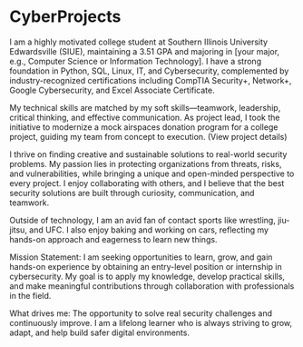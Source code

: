# CyberProjects
I am a highly motivated college student at Southern Illinois University Edwardsville (SIUE), maintaining a 3.51 GPA and majoring in [your major, e.g., Computer Science or Information Technology]. I have a strong foundation in Python, SQL, Linux, IT, and Cybersecurity, complemented by industry-recognized certifications including CompTIA Security+, Network+, Google Cybersecurity, and Excel Associate Certificate.

My technical skills are matched by my soft skills—teamwork, leadership, critical thinking, and effective communication. As project lead, I took the initiative to modernize a mock airspaces donation program for a college project, guiding my team from concept to execution. (View project details)

I thrive on finding creative and sustainable solutions to real-world security problems. My passion lies in protecting organizations from threats, risks, and vulnerabilities, while bringing a unique and open-minded perspective to every project. I enjoy collaborating with others, and I believe that the best security solutions are built through curiosity, communication, and teamwork.

Outside of technology, I am an avid fan of contact sports like wrestling, jiu-jitsu, and UFC. I also enjoy baking and working on cars, reflecting my hands-on approach and eagerness to learn new things.

Mission Statement:
I am seeking opportunities to learn, grow, and gain hands-on experience by obtaining an entry-level position or internship in cybersecurity. My goal is to apply my knowledge, develop practical skills, and make meaningful contributions through collaboration with professionals in the field.

What drives me:
The opportunity to solve real security challenges and continuously improve. I am a lifelong learner who is always striving to grow, adapt, and help build safer digital environments.

